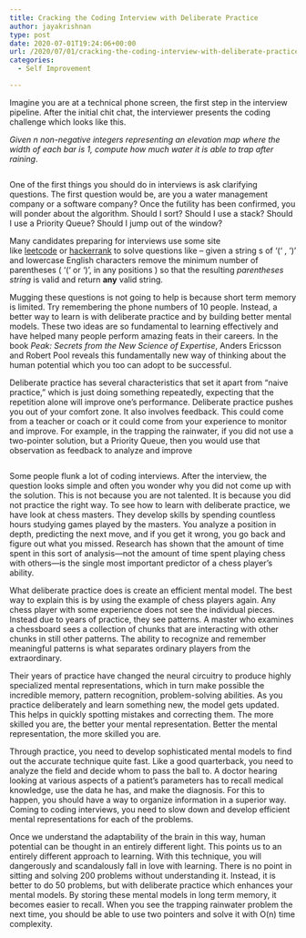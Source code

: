 ```yaml
---
title: Cracking the Coding Interview with Deliberate Practice
author: jayakrishnan
type: post
date: 2020-07-01T19:24:06+00:00
url: /2020/07/01/cracking-the-coding-interview-with-deliberate-practice/
categories:
  - Self Improvement

---
```

<p class="has-drop-cap">
  Imagine you are at a technical phone screen, the first step in the interview pipeline. After the initial chit chat, the interviewer presents the coding challenge which looks like this.
</p>

_Given n non-negative integers representing an elevation map where the width of each bar is 1, compute how much water it is able to trap after raining_.<figure class="wp-block-image size-large">

<img src="https://i2.wp.com/shooonya-photos-1.s3.amazonaws.com/rainwater.png?ssl=1" alt="" data-recalc-dims="1" /> </figure> 

One of the first things you should do in interviews is ask clarifying questions. The first question would be, are you a water management company or a software company? Once the futility has been confirmed, you will ponder about the algorithm. Should I sort? Should I use a stack? Should I use a Priority Queue? Should I jump out of the window?

Many candidates preparing for interviews use some site like&nbsp;<a target="_blank" href="https://leetcode.com/" rel="noreferrer noopener">leetcode</a>&nbsp;or&nbsp;<a target="_blank" href="https://www.hackerrank.com" rel="noreferrer noopener">hackerrank</a>&nbsp;to solve questions like &#8211; given a string s of &#8216;(&#8216; , &#8216;)&#8217; and lowercase English characters remove the minimum number of parentheses ( &#8216;(&#8216; or &#8216;)&#8217;, in any positions ) so that the resulting&nbsp;_parentheses string_&nbsp;is valid and return&nbsp;**any**&nbsp;valid string.

Mugging these questions is not going to help is because short term memory is limited. Try remembering the phone numbers of 10 people. Instead, a better way to learn is with deliberate practice and by building better mental models. These two ideas are so fundamental to learning effectively and have helped many people perform amazing feats in their careers. In the book _Peak: Secrets from the New Science of Expertise_, Anders Ericsson and Robert Pool reveals this fundamentally new way of thinking about the human potential which you too can adopt to be successful.

Deliberate practice has several characteristics that set it apart from “naive practice,” which is just doing something repeatedly, expecting that the repetition alone will improve one’s performance. Deliberate practice pushes you out of your comfort zone. It also involves feedback. This could come from a teacher or coach or it could come from your experience to monitor and improve. For example, in the trapping the rainwater, if you did not use a two-pointer solution, but a Priority Queue, then you would use that observation as feedback to analyze and improve

<div class="wp-block-image">
  <figure class="alignleft size-large"><img src="https://i0.wp.com/shooonya-photos-1.s3.amazonaws.com/peak.png?ssl=1" alt="" data-recalc-dims="1" /></figure>
</div>

Some people flunk a lot of coding interviews. After the interview, the question looks simple and often you wonder why you did not come up with the solution. This is not because you are not talented. It is because you did not practice the right way. To see how to learn with deliberate practice, we have look at chess masters. They develop skills by spending countless hours studying games played by the masters. You analyze a position in depth, predicting the next move, and if you get it wrong, you go back and figure out what you missed. Research has shown that the amount of time spent in this sort of analysis—not the amount of time spent playing chess with others—is the single most important predictor of a chess player’s ability.

What deliberate practice does is create an efficient mental model. The best way to explain this is by using the example of chess players again. Any chess player with some experience does not see the individual pieces. Instead due to years of practice, they see patterns. A master who examines a chessboard sees a collection of chunks that are interacting with other chunks in still other patterns. The ability to recognize and remember meaningful patterns is what separates ordinary players from the extraordinary.

Their years of practice have changed the neural circuitry to produce highly specialized mental representations, which in turn make possible the incredible memory, pattern recognition, problem-solving abilities. As you practice deliberately and learn something new, the model gets updated. This helps in quickly spotting mistakes and correcting them. The more skilled you are, the better your mental representation. Better the mental representation, the more skilled you are.

Through practice, you need to develop sophisticated mental models to find out the accurate technique quite fast. Like a good quarterback, you need to analyze the field and decide whom to pass the ball to. A doctor hearing looking at various aspects of a patient&#8217;s parameters has to recall medical knowledge, use the data he has, and make the diagnosis. For this to happen, you should have a way to organize information in a superior way. Coming to coding interviews, you need to slow down and develop efficient mental representations for each of the problems.

Once we understand the adaptability of the brain in this way, human potential can be thought in an entirely different light. This points us to an entirely different approach to learning. With this technique, you will dangerously and scandalously fall in love with learning. There is no point in sitting and solving 200 problems without understanding it. Instead, it is better to do 50 problems, but with deliberate practice which enhances your mental models. By storing these mental models in long term memory, it becomes easier to recall. When you see the trapping rainwater problem the next time, you should be able to use two pointers and solve it with O(n) time complexity.